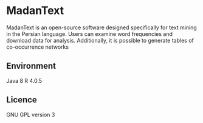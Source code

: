 # MadanText
MadanText is an open-source software designed specifically for text mining in the Persian language.
Users can examine word frequencies and download data for analysis. Additionally, it is possible to generate tables of co-occurrence networks
## Environment
Java 8
R 4.0.5
## Licence
GNU GPL version 3
